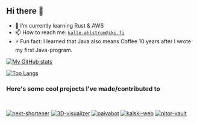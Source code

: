 ## Hi there 👋
- 🌱 I’m currently learning Rust & AWS
- 📫 How to reach me: [`kalle.ahlstrom@iki.fi`](mailto:kalle.ahlstrom@iki.fi)
- ⚡ Fun fact: I learned that Java also means Coffee 10 years after I wrote my first Java-program.

[![My GitHub stats](https://github-readme-stats.vercel.app/api?username=kahlstrm&count_private=true&show_icons=true&theme=transparent)](https://github.com/anuraghazra/github-readme-stats)

[![Top Langs](https://github-readme-stats.vercel.app/api/top-langs/?username=kahlstrm&layout=compact&theme=transparent)](https://github.com/anuraghazra/github-readme-stats)

### Here's some cool projects I've made/contributed to
<br>


[![next-shortener](https://github-readme-stats.vercel.app/api/pin/?username=kahlstrm&repo=next-shortener&theme=github_dark)](https://github.com/kahlstrm/next-shortener)
[![3D-visualizer](https://github-readme-stats.vercel.app/api/pin/?username=kahlstrm&repo=3d-visualizer&theme=github_dark)](https://github.com/kahlstrm/3d-visualizer)
[![paivabot](https://github-readme-stats.vercel.app/api/pin/?username=kahlstrm&repo=paivabot&theme=github_dark)](https://github.com/kahlstrm/paivabot)
[![kalski-web](https://github-readme-stats.vercel.app/api/pin/?username=kahlstrm&repo=paivabot&theme=github_dark)](https://github.com/kahlstrm/paivabot)
[![nitor-vault](https://github-readme-stats.vercel.app/api/pin/?username=nitorCreations&repo=vault&theme=github_dark)](https://github.com/nitorCreations/vault)
